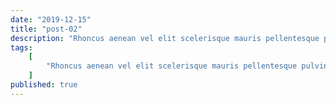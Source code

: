 ```yaml
---
date: "2019-12-15"
title: "post-02"
description: "Rhoncus aenean vel elit scelerisque mauris pellentesque pulvinar. purus in massa tempor nec feugiat nisl pretium fusce id. quis lectus nulla at volutpat. Egestas integer eget aliquet nibh praesent tristique magna sit. Ultricies tristique nulla aliquet enim tortor. Blandit turpis cursus in hac. Euismod in pellentesque massa placerat duis ultricies lacus sed turpis. Pellentesque habitant morbi tristique senectus et. Euismod quis viverra nibh cras pulvinar mattis nunc sed. In eu mi bibendum neque egestas congue quisque egestas diam."
tags:
    [
        "Rhoncus aenean vel elit scelerisque mauris pellentesque pulvinar. Purus in massa tempor nec feugiat nisl pretium fusce id.",
    ]
published: true 
---
```



